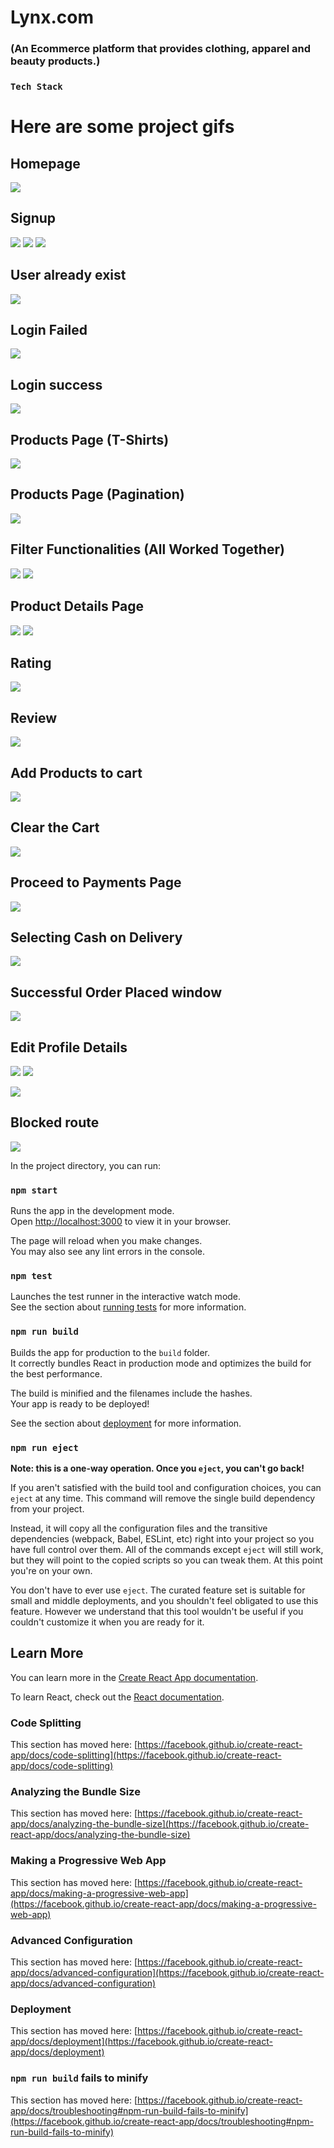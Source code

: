 # Lynx.com
### (An Ecommerce platform that provides clothing, apparel and beauty products.)

### `Tech Stack`


# Here are some project gifs

## Homepage
![](https://media.giphy.com/media/zZrOvFbEuzX06LVBzA/giphy.gif)


## Signup

![](https://media.giphy.com/media/WDcXRb38ivAmOoev1H/giphy.gif)   ![](https://media.giphy.com/media/wo3cXnEXRPvqdWvnsj/giphy.gif)  ![](https://media.giphy.com/media/O9WEf7xEDxjgp1ApQT/giphy.gif)

## User already exist
![](https://media.giphy.com/media/rUeUqKGYLz28UT4TNu/giphy.gif)


## Login Failed 
![](https://media.giphy.com/media/PhZ0gpNv1Q7VxMpWcZ/giphy.gif)

## Login success
![](https://media.giphy.com/media/pD5C9wZPt27V2ovpzE/giphy.gif)



## Products Page (T-Shirts)
![](https://media.giphy.com/media/17ZlaNsZpLHrsWXJ0Q/giphy.gif)


## Products Page (Pagination)
![](https://media.giphy.com/media/CJZoe3JObpYiiddOZz/giphy.gif)


## Filter Functionalities (All Worked Together)
![](https://media.giphy.com/media/nBx1zGjW6JOnBSqxdk/giphy.gif)  ![](https://media.giphy.com/media/NyBpv5DKPplA7RVfwD/giphy.gif)


## Product Details Page
![](https://media.giphy.com/media/AE6K11LFlQcqPz7dWz/giphy.gif)     ![](https://media.giphy.com/media/zrZLryQXS5HNhKfh1W/giphy.gif)


## Rating
![](https://media.giphy.com/media/eCaHr7FB9DHh2JtEyN/giphy.gif)

## Review
![](https://media.giphy.com/media/W7k8flcjbzfJSaqVOw/giphy.gif)



## Add Products to cart 
![](https://media.giphy.com/media/foX27DfpgYATjUyWJ7/giphy.gif)

## Clear the Cart
![](https://media.giphy.com/media/RbelZULPUvpPXQi7Av/giphy.gif)

## Proceed to Payments Page
![](https://media.giphy.com/media/Fsh9PuQWCY5AK5WPjm/giphy.gif)

## Selecting Cash on Delivery
![](https://media.giphy.com/media/hHy0REzuP7hrZNRTlG/giphy.gif)

## Successful Order Placed window
![](https://media.giphy.com/media/6kyud6Td12lXUwrbi9/giphy.gif)

## Edit Profile Details
![](https://media.giphy.com/media/cYwYxQwtDHlecVk8bH/giphy.gif)    ![](https://media.giphy.com/media/VBDd4SXzJ3vYQWGVwG/giphy.gif)


 ![](https://media.giphy.com/media/xPAK3WzSRzZ5gZ26Ft/giphy.gif)

## Blocked route
![](https://media.giphy.com/media/3roin2M0cDftqsVJpT/giphy.gif)


In the project directory, you can run:












### `npm start`

Runs the app in the development mode.\
Open [http://localhost:3000](http://localhost:3000) to view it in your browser.

The page will reload when you make changes.\
You may also see any lint errors in the console.

### `npm test`

Launches the test runner in the interactive watch mode.\
See the section about [running tests](https://facebook.github.io/create-react-app/docs/running-tests) for more information.

### `npm run build`

Builds the app for production to the `build` folder.\
It correctly bundles React in production mode and optimizes the build for the best performance.

The build is minified and the filenames include the hashes.\
Your app is ready to be deployed!

See the section about [deployment](https://facebook.github.io/create-react-app/docs/deployment) for more information.

### `npm run eject`

**Note: this is a one-way operation. Once you `eject`, you can't go back!**

If you aren't satisfied with the build tool and configuration choices, you can `eject` at any time. This command will remove the single build dependency from your project.

Instead, it will copy all the configuration files and the transitive dependencies (webpack, Babel, ESLint, etc) right into your project so you have full control over them. All of the commands except `eject` will still work, but they will point to the copied scripts so you can tweak them. At this point you're on your own.

You don't have to ever use `eject`. The curated feature set is suitable for small and middle deployments, and you shouldn't feel obligated to use this feature. However we understand that this tool wouldn't be useful if you couldn't customize it when you are ready for it.

## Learn More

You can learn more in the [Create React App documentation](https://facebook.github.io/create-react-app/docs/getting-started).

To learn React, check out the [React documentation](https://reactjs.org/).

### Code Splitting

This section has moved here: [https://facebook.github.io/create-react-app/docs/code-splitting](https://facebook.github.io/create-react-app/docs/code-splitting)

### Analyzing the Bundle Size

This section has moved here: [https://facebook.github.io/create-react-app/docs/analyzing-the-bundle-size](https://facebook.github.io/create-react-app/docs/analyzing-the-bundle-size)

### Making a Progressive Web App

This section has moved here: [https://facebook.github.io/create-react-app/docs/making-a-progressive-web-app](https://facebook.github.io/create-react-app/docs/making-a-progressive-web-app)

### Advanced Configuration

This section has moved here: [https://facebook.github.io/create-react-app/docs/advanced-configuration](https://facebook.github.io/create-react-app/docs/advanced-configuration)

### Deployment

This section has moved here: [https://facebook.github.io/create-react-app/docs/deployment](https://facebook.github.io/create-react-app/docs/deployment)

### `npm run build` fails to minify

This section has moved here: [https://facebook.github.io/create-react-app/docs/troubleshooting#npm-run-build-fails-to-minify](https://facebook.github.io/create-react-app/docs/troubleshooting#npm-run-build-fails-to-minify)




